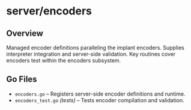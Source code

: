 # server/encoders

## Overview

Managed encoder definitions paralleling the implant encoders. Supplies interpreter integration and server-side validation. Key routines cover encoders test within the encoders subsystem.

## Go Files

- `encoders.go` – Registers server-side encoder definitions and runtime.
- `encoders_test.go` *(tests)* – Tests encoder compilation and validation.
